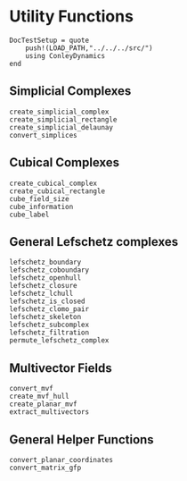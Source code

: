 # Utility Functions

```@meta
DocTestSetup = quote
    push!(LOAD_PATH,"../../../src/")
    using ConleyDynamics
end
```

## Simplicial Complexes

```@docs
create_simplicial_complex
create_simplicial_rectangle
create_simplicial_delaunay
convert_simplices
```

## Cubical Complexes

```@docs
create_cubical_complex
create_cubical_rectangle
cube_field_size
cube_information
cube_label
```

## General Lefschetz complexes

```@docs
lefschetz_boundary
lefschetz_coboundary
lefschetz_openhull
lefschetz_closure
lefschetz_lchull
lefschetz_is_closed
lefschetz_clomo_pair
lefschetz_skeleton
lefschetz_subcomplex
lefschetz_filtration
permute_lefschetz_complex
```

## Multivector Fields

```@docs
convert_mvf
create_mvf_hull
create_planar_mvf
extract_multivectors
```

## General Helper Functions

```@docs
convert_planar_coordinates
convert_matrix_gfp
```

